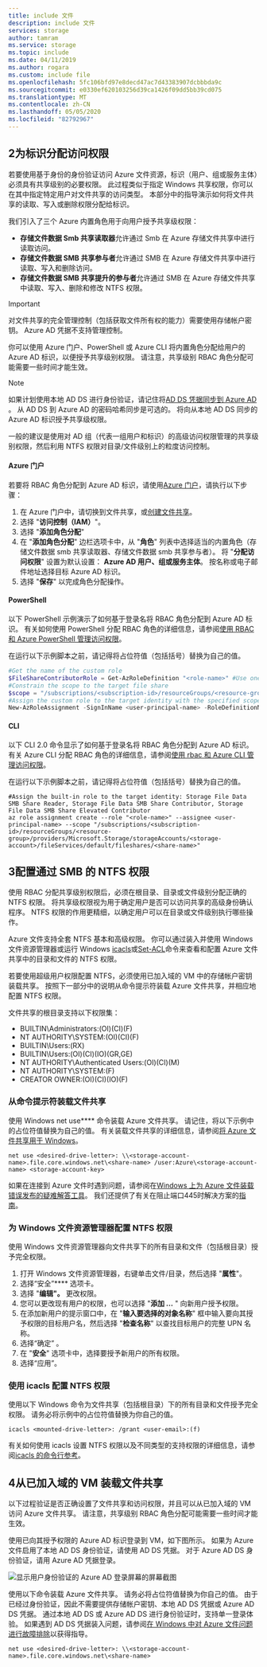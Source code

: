 ```yaml
---
title: include 文件
description: include 文件
services: storage
author: tamram
ms.service: storage
ms.topic: include
ms.date: 04/11/2019
ms.author: rogara
ms.custom: include file
ms.openlocfilehash: 5fc106bfd97e8decd47ac7d43383907dcbbbda9c
ms.sourcegitcommit: e0330ef620103256d39ca1426f09dd5bb39cd075
ms.translationtype: MT
ms.contentlocale: zh-CN
ms.lasthandoff: 05/05/2020
ms.locfileid: "82792967"
---
```

## <a name="2-assign-access-permissions-to-an-identity"></a>2为标识分配访问权限

若要使用基于身份的身份验证访问 Azure 文件资源，标识（用户、组或服务主体）必须具有共享级别的必要权限。 此过程类似于指定 Windows 共享权限，你可以在其中指定特定用户对文件共享的访问类型。 本部分中的指导演示如何将文件共享的读取、写入或删除权限分配给标识。 

我们引入了三个 Azure 内置角色用于向用户授予共享级权限：

- **存储文件数据 Smb 共享读取器**允许通过 Smb 在 Azure 存储文件共享中进行读取访问。
- **存储文件数据 SMB 共享参与者**允许通过 SMB 在 Azure 存储文件共享中进行读取、写入和删除访问。
- **存储文件数据 SMB 共享提升的参与者**允许通过 SMB 在 Azure 存储文件共享中读取、写入、删除和修改 NTFS 权限。

> [!IMPORTANT]
> 对文件共享的完全管理控制（包括获取文件所有权的能力）需要使用存储帐户密钥。 Azure AD 凭据不支持管理控制。

你可以使用 Azure 门户、PowerShell 或 Azure CLI 将内置角色分配给用户的 Azure AD 标识，以便授予共享级别权限。 请注意，共享级别 RBAC 角色分配可能需要一些时间才能生效。 

> [!NOTE]
> 如果计划使用本地 AD DS 进行身份验证，请记住将[AD DS 凭据同步到 Azure AD](../articles/active-directory/hybrid/how-to-connect-install-roadmap.md) 。 从 AD DS 到 Azure AD 的密码哈希同步是可选的。 将向从本地 AD DS 同步的 Azure AD 标识授予共享级权限。

一般的建议是使用对 AD 组（代表一组用户和标识）的高级访问权限管理的共享级别权限，然后利用 NTFS 权限对目录/文件级别上的粒度访问控制。 

#### <a name="azure-portal"></a>Azure 门户
若要将 RBAC 角色分配到 Azure AD 标识，请使用[Azure 门户](https://portal.azure.com)，请执行以下步骤：

1. 在 Azure 门户中，请切换到文件共享，或[创建文件共享](../articles/storage/files/storage-how-to-create-file-share.md)。
2. 选择 "**访问控制（IAM）**"。
3. 选择 "**添加角色分配**"
4. 在 "**添加角色分配**" 边栏选项卡中，从 "**角色**" 列表中选择适当的内置角色（存储文件数据 smb 共享读取器、存储文件数据 smb 共享参与者）。 将 "**分配访问权限**" 设置为默认设置： **Azure AD 用户、组或服务主体**。 按名称或电子邮件地址选择目标 Azure AD 标识。
5. 选择 "**保存**" 以完成角色分配操作。

#### <a name="powershell"></a>PowerShell

以下 PowerShell 示例演示了如何基于登录名将 RBAC 角色分配到 Azure AD 标识。 有关如何使用 PowerShell 分配 RBAC 角色的详细信息，请参阅[使用 RBAC 和 Azure PowerShell 管理访问权限](../articles/role-based-access-control/role-assignments-powershell.md)。

在运行以下示例脚本之前，请记得将占位符值（包括括号）替换为自己的值。

```powershell
#Get the name of the custom role
$FileShareContributorRole = Get-AzRoleDefinition "<role-name>" #Use one of the built-in roles: Storage File Data SMB Share Reader, Storage File Data SMB Share Contributor, Storage File Data SMB Share Elevated Contributor
#Constrain the scope to the target file share
$scope = "/subscriptions/<subscription-id>/resourceGroups/<resource-group>/providers/Microsoft.Storage/storageAccounts/<storage-account>/fileServices/default/fileshares/<share-name>"
#Assign the custom role to the target identity with the specified scope.
New-AzRoleAssignment -SignInName <user-principal-name> -RoleDefinitionName $FileShareContributorRole.Name -Scope $scope
```

#### <a name="cli"></a>CLI
  
以下 CLI 2.0 命令显示了如何基于登录名将 RBAC 角色分配到 Azure AD 标识。 有关 Azure CLI 分配 RBAC 角色的详细信息，请参阅[使用 rbac 和 Azure CLI 管理访问权限](../articles/role-based-access-control/role-assignments-cli.md)。 

在运行以下示例脚本之前，请记得将占位符值（包括括号）替换为自己的值。

```azurecli-interactive
#Assign the built-in role to the target identity: Storage File Data SMB Share Reader, Storage File Data SMB Share Contributor, Storage File Data SMB Share Elevated Contributor
az role assignment create --role "<role-name>" --assignee <user-principal-name> --scope "/subscriptions/<subscription-id>/resourceGroups/<resource-group>/providers/Microsoft.Storage/storageAccounts/<storage-account>/fileServices/default/fileshares/<share-name>"
```

## <a name="3-configure-ntfs-permissions-over-smb"></a>3配置通过 SMB 的 NTFS 权限 
使用 RBAC 分配共享级别权限后，必须在根目录、目录或文件级别分配正确的 NTFS 权限。 将共享级权限视为用于确定用户是否可以访问共享的高级身份确认程序。 NTFS 权限的作用更精细，以确定用户可以在目录或文件级别执行哪些操作。

Azure 文件支持全套 NTFS 基本和高级权限。 你可以通过装入并使用 Windows 文件资源管理器或运行 Windows [icacls](https://docs.microsoft.com/windows-server/administration/windows-commands/icacls)或[Set-ACL](https://docs.microsoft.com/powershell/module/microsoft.powershell.security/set-acl)命令来查看和配置 Azure 文件共享中的目录和文件的 NTFS 权限。 

若要使用超级用户权限配置 NTFS，必须使用已加入域的 VM 中的存储帐户密钥装载共享。 按照下一部分中的说明从命令提示符装载 Azure 文件共享，并相应地配置 NTFS 权限。

文件共享的根目录支持以下权限集：

- BUILTIN\Administrators:(OI)(CI)(F)
- NT AUTHORITY\SYSTEM:(OI)(CI)(F)
- BUILTIN\Users:(RX)
- BUILTIN\Users:(OI)(CI)(IO)(GR,GE)
- NT AUTHORITY\Authenticated Users:(OI)(CI)(M)
- NT AUTHORITY\SYSTEM:(F)
- CREATOR OWNER:(OI)(CI)(IO)(F)

### <a name="mount-a-file-share-from-the-command-prompt"></a>从命令提示符装载文件共享

使用 Windows net use**** 命令装载 Azure 文件共享。 请记住，将以下示例中的占位符值替换为自己的值。 有关装载文件共享的详细信息，请参阅[将 Azure 文件共享用于 Windows](../articles/storage/files/storage-how-to-use-files-windows.md)。 

```
net use <desired-drive-letter>: \\<storage-account-name>.file.core.windows.net\<share-name> /user:Azure\<storage-account-name> <storage-account-key>
```

如果在连接到 Azure 文件时遇到问题，请参阅在[Windows 上为 Azure 文件装载错误发布的疑难解答工具](https://gallery.technet.microsoft.com/Troubleshooting-tool-for-a9fa1fe5)。 我们还提供了有关在阻止端口445时解决方案的[指南](https://docs.microsoft.com/azure/storage/files/storage-files-faq#on-premises-access)。 


### <a name="configure-ntfs-permissions-with-windows-file-explorer"></a>为 Windows 文件资源管理器配置 NTFS 权限
使用 Windows 文件资源管理器向文件共享下的所有目录和文件（包括根目录）授予完全权限。

1. 打开 Windows 文件资源管理器，右键单击文件/目录，然后选择 "**属性**"。
2. 选择“安全”**** 选项卡。
3. 选择 "**编辑"。** 更改权限。
4. 您可以更改现有用户的权限，也可以选择 "**添加 ...** " 向新用户授予权限。
5. 在添加新用户的提示窗口中，在 "**输入要选择的对象名称**" 框中输入要向其授予权限的目标用户名，然后选择 "**检查名称**" 以查找目标用户的完整 UPN 名称。
7.    选择“确定”  。
8.    在 "**安全**" 选项卡中，选择要授予新用户的所有权限。
9.    选择“应用”。 

### <a name="configure-ntfs-permissions-with-icacls"></a>使用 icacls 配置 NTFS 权限
使用以下 Windows 命令为文件共享（包括根目录）下的所有目录和文件授予完全权限。 请务必将示例中的占位符值替换为你自己的值。

```
icacls <mounted-drive-letter>: /grant <user-email>:(f)
```

有关如何使用 icacls 设置 NTFS 权限以及不同类型的支持权限的详细信息，请参阅[icacls 的命令行参考](https://docs.microsoft.com/windows-server/administration/windows-commands/icacls)。

## <a name="4-mount-a-file-share-from-a-domain-joined-vm"></a>4从已加入域的 VM 装载文件共享

以下过程验证是否正确设置了文件共享和访问权限，并且可以从已加入域的 VM 访问 Azure 文件共享。 请注意，共享级别 RBAC 角色分配可能需要一些时间才能生效。 

使用已向其授予权限的 Azure AD 标识登录到 VM，如下图所示。 如果为 Azure 文件启用了本地 AD DS 身份验证，请使用 AD DS 凭据。 对于 Azure AD DS 身份验证，请用 Azure AD 凭据登录。

![显示用户身份验证的 Azure AD 登录屏幕的屏幕截图](media/storage-files-aad-permissions-and-mounting/azure-active-directory-authentication-dialog.png)

使用以下命令装载 Azure 文件共享。 请务必将占位符值替换为你自己的值。 由于已经过身份验证，因此不需要提供存储帐户密钥、本地 AD DS 凭据或 Azure AD DS 凭据。 通过本地 AD DS 或 Azure AD DS 进行身份验证时，支持单一登录体验。 如果遇到 AD DS 凭据装入问题，请参阅[在 Windows 中对 Azure 文件问题进行故障排除](https://docs.microsoft.com/azure/storage/files/storage-troubleshoot-windows-file-connection-problems)以获得指导。

```
net use <desired-drive-letter>: \\<storage-account-name>.file.core.windows.net\<share-name>
```
